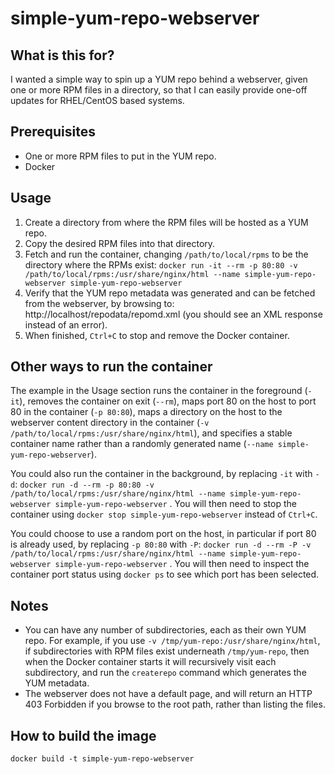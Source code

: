 # simple-yum-repo-webserver

## What is this for?

I wanted a simple way to spin up a YUM repo behind a webserver, given one or more RPM files in a directory, so that I can easily provide one-off updates for RHEL/CentOS based systems.

## Prerequisites

* One or more RPM files to put in the YUM repo.
* Docker

## Usage

1. Create a directory from where the RPM files will be hosted as a YUM repo.
2. Copy the desired RPM files into that directory.
3. Fetch and run the container, changing `/path/to/local/rpms` to be the directory where the RPMs exist:
  `docker run -it --rm -p 80:80 -v /path/to/local/rpms:/usr/share/nginx/html --name simple-yum-repo-webserver simple-yum-repo-webserver`
4. Verify that the YUM repo metadata was generated and can be fetched from the webserver, by browsing to: http://localhost/repodata/repomd.xml (you should see an XML response instead of an error).
5. When finished, `Ctrl+C` to stop and remove the Docker container.

## Other ways to run the container

The example in the Usage section runs the container in the foreground (`-it`), removes the container on exit (`--rm`), maps port 80 on the host to port 80 in the container (`-p 80:80`), maps a directory on the host to the webserver content directory in the container (`-v /path/to/local/rpms:/usr/share/nginx/html`), and specifies a stable container name rather than a randomly generated name (`--name simple-yum-repo-webserver`).

You could also run the container in the background, by replacing `-it` with `-d`: `docker run -d --rm -p 80:80 -v /path/to/local/rpms:/usr/share/nginx/html --name simple-yum-repo-webserver simple-yum-repo-webserver` . You will then need to stop the container using `docker stop simple-yum-repo-webserver` instead of `Ctrl+C`.

You could choose to use a random port on the host, in particular if port 80 is already used, by replacing `-p 80:80` with `-P`: `docker run -d --rm -P -v /path/to/local/rpms:/usr/share/nginx/html --name simple-yum-repo-webserver simple-yum-repo-webserver` . You will then need to inspect the container port status using `docker ps` to see which port has been selected.

## Notes

* You can have any number of subdirectories, each as their own YUM repo. For example, if you use `-v /tmp/yum-repo:/usr/share/nginx/html`, if subdirectories with RPM files exist underneath `/tmp/yum-repo`, then when the Docker container starts it will recursively visit each subdirectory, and run the `createrepo` command which generates the YUM metadata.
* The webserver does not have a default page, and will return an HTTP 403 Forbidden if you browse to the root path, rather than listing the files.

## How to build the image

`docker build -t simple-yum-repo-webserver`
